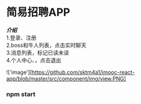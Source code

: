 # 简易招聘APP

***介绍***    
1.登录、注册   
2.boss和牛人列表，点击实时聊天   
3.消息列表，标记已读未读    
4.个人中心、，点击退出

!['image'][https://github.com/sktm4a1/imooc-react-app/blob/master/src/component/img/view.PNG]

### npm start

